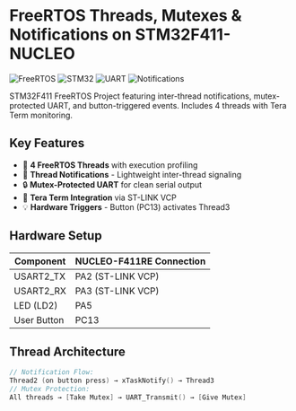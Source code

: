 # FreeRTOS Threads, Mutexes & Notifications on STM32F411-NUCLEO

![FreeRTOS](https://img.shields.io/badge/FreeRTOS-10.4.3-green)
![STM32](https://img.shields.io/badge/STM32F411-84MHz-03234B?logo=stmicroelectronics)
![UART](https://img.shields.io/badge/UART-115200_8N1-blueviolet)
![Notifications](https://img.shields.io/badge/Thread-Notifications-important)

STM32F411 FreeRTOS Project featuring inter-thread notifications, mutex-protected UART, and button-triggered events. Includes 4 threads with Tera Term monitoring.



## Key Features
- 🧵 **4 FreeRTOS Threads** with execution profiling
- 🔔 **Thread Notifications** - Lightweight inter-thread signaling
- 🔒 **Mutex-Protected UART** for clean serial output
- 📡 **Tera Term Integration** via ST-LINK VCP
- 💡 **Hardware Triggers** - Button (PC13) activates Thread3

## Hardware Setup
| Component | NUCLEO-F411RE Connection |
|-----------|--------------------------|
| USART2_TX | PA2 (ST-LINK VCP) |
| USART2_RX | PA3 (ST-LINK VCP) |
| LED (LD2) | PA5 |
| User Button | PC13 |

## Thread Architecture
```c
// Notification Flow:
Thread2 (on button press) → xTaskNotify() → Thread3
// Mutex Protection:
All threads → [Take Mutex] → UART_Transmit() → [Give Mutex]
